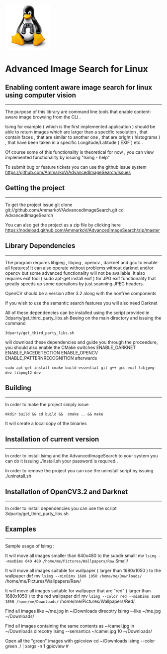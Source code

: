 ![Advanced Image Search for Linux](https://raw.githubusercontent.com/AmmarkoV/AdvancedImageSearch/master/data/logoSml.jpg)

# Advanced Image Search for Linux
## Enabling content aware image search for linux using computer vision
------------------------------------------------------------------ 
The purpose of this library are command line tools that enable content-aware image browsing from the CLI..

lsimg for example ( which is the first implemented application ) should be able to return images which are larger than a specific resolution , that contain faces , that are similar to another one , that are bright ( histograms ) , that have been taken in a specific Longitude/Latitude ( EXIF ) etc..

Of course some of this functionality is theoretical for now , you can view implemented functionality by issuing "lsimg - help" 


To submit bug or feature tickets you can use the github issue system
https://github.com/AmmarkoV/AdvancedImageSearch/issues 


## Getting the project
------------------------------------------------------------------ 
To get the project issue 
git clone git://github.com/AmmarkoV/AdvancedImageSearch.git
cd AdvancedImageSearch

You can also get the project as a zip file by clicking here
https://nodeload.github.com/AmmarkoV/AdvancedImageSearch/zip/master



## Library Dependencies
------------------------------------------------------------------ 
The program requires libjpeg , libpng , opencv , darknet and gcc to enable all features! It can also operate without problems without darknet and/or opencv but some advanced functionality will not be available.
It also requires exif tool ( sudo apt-get install exif ) for JPG exif functionality that greatly speeds up some operations by just scanning JPEG headers.
 

OpenCV should be a version after 3.2 along with the nonfree components 

If you wish to use the semantic search features you will also need Darknet

All of these dependencies can be installed using the script provided in 3dparty/get_third_party_libs.sh
Beeing on the main directory and issuing the command
```
3dparty/get_third_party_libs.sh
```
will download these dependencies and guide you through the proceedure, you should also enable the CMake switches ENABLE_DARKNET ENABLE_FACEDETECTION ENABLE_OPENCV ENABLE_PATTERNRECOGNITION afterwards

```
sudo apt-get install cmake build-essential git g++ gcc exif libjpeg-dev libpng12-dev
```


## Building
------------------------------------------------------------------ 
In order to make the project simply issue
```
mkdir build && cd build &&  cmake .. && make
```
It will create a local copy of the binaries



## Installation of current version
------------------------------------------------------------------ 
In order to install lsimg and the AdvancedImageSearch to your system you can do it
issuing 
./install.sh
your password is required.. 

In order to remove the project you can use the uninstall script by issuing
./uninstall.sh


## Installation of OpenCV3.2 and Darknet
------------------------------------------------------------------ 
In order to install dependencies you can use the script 3dparty/get_third_party_libs.sh 


## Examples
------------------------------------------------------------------ 
Sample usage of lsimg :

It will move all images smaller than 640x480 to the subdir small!
 mv `lsimg --maxDims 640 480 /home/me/Pictures/Wallpapers/Raw` Small/
 
It will move all images suitable for wallpaper ( larger than 1680x1050 ) to the wallpaper dir!
 mv `lsimg --minDims 1680 1050 /home/me/Downloads/` /home/me/Pictures/Wallpapers/Raw/
 
It will move all images suitable for wallpaper that are "red" ( larger than 1680x1050 ) to the red wallpaper dir!
 mv `lsimg --color red --minDims 1680 1050 /home/me/Downloads/` /home/me/Pictures/Wallpapers/Red/

Find all images like ~/me.jpg in ~/Downloads direcotry 
lsimg --like ~/me.jpg ~/Downloads/


Find all images containing the same contents as ~/camel.jpg in ~/Downloads direcotry 
lsimg --semantics ~/camel.jpg 10 ~/Downloads/

Open all the "green" images with gpicview
cd ~/Downloads
lsimg --color green ./ | xargs -n 1 gpicview #
 



